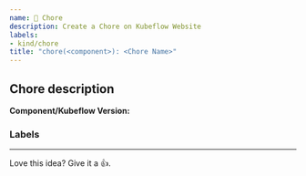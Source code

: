 ```yaml
---
name: 🧹 Chore
description: Create a Chore on Kubeflow Website
labels: 
- kind/chore
title: "chore(<component>): <Chore Name>"
---
```


## Chore description

<!-- Describe the chore details and why it's needed.  -->



<!--Component/Kubeflow Version:-->
**Component/Kubeflow Version:**

<!--Additional Information:-->
### Labels
<!-- Please include labels below by uncommenting them to help us better triage issues -->

<!-- /area central dashboard -->
<!-- /area katib -->
<!-- /area model-registry -->
<!-- /area notebooks -->
<!-- /area pipelines -->
<!-- /area spark operator -->
<!-- /area training -->
<!-- /area other -->
---

<!-- Don't delete the message below to encourage users to support your issue! -->
Love this idea? Give it a 👍. 